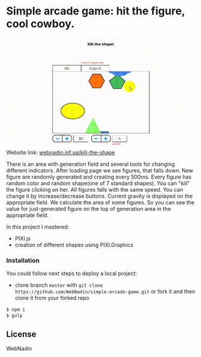  # Simple arcade game: hit the figure, cool cowboy.

 ![Website working gif](https://github.com/WebNadin/simple-arcade-game/blob/master/readme-img.gif)
 Website link: [webnadin.inf.ua/kill-the-shape](http://http://webnadin.inf.ua/kill-the-shape/)

 There is an area with generation field and several tools for changing different indicators.
 After loading page we see figures, that falls down. New figure are randomly generated and creating every 500ms. Every
 figure has random color and random shape(one of 7 standard shapes).
 You can "kill" the figure clicking on her.
 All figures falls with the same speed. You can change it by increase/decrease buttons. Current gravity is displayed
 on the appropriate field.
 We calculate the area of ​​some figures. So you can see the value for just-generated figure on the top of generation
 area in the appropriate field.

 In this project I mastered:
 - PIXI.js
 - creation of different shapes using PIXI.Graphics


### Installation

You could follow next steps to deploy a local project:
 - clone branch `master` with `git clone https://github.com/WebNadin/simple-arcade-game.git` or fork it and then clone it
 from your
 forked repo

 ```
$ npm i
$ gulp
```


License
----

WebNadin

